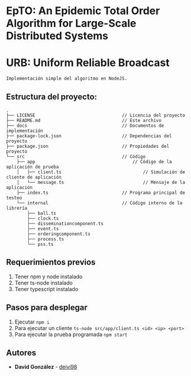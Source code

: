 # EpTO: An Epidemic Total Order Algorithm for Large-Scale Distributed Systems
# URB: Uniform Reliable Broadcast

    Implementación simple del algoritmo en NodeJS.

## Estructura del proyecto:
```
.
├── LICENSE                                 // Licencia del proyecto
├── README.md                               // Este archivo
├── docs                                    // Documentos de implementación
├── package-lock.json                       // Dependencias del proyecto
├── package.json                            // Propiedades del proyecto
└── src                                     // Código
    ├── app                                     // Código de la aplicación de prueba
    │   ├── client.ts                               // Simulación de cliente de aplicación
    │   └── message.ts                              // Mensaje de la aplicación
    ├── index.ts                            // Programa principal de testeo
    └── internal                            // Código interno de la librería
        ├── ball.ts                         
        ├── clock.ts
        ├── disseminationcomponent.ts
        ├── event.ts
        ├── orderingcomponent.ts
        ├── process.ts
        └── pss.ts
```

## Requerimientos previos

1. Tener npm y node instalado
2. Tener ts-node instalado
3. Tener typescript instalado

## Pasos para desplegar 

1. Ejecutar `npm i`
2. Para ejecutar un cliente `ts-node src/app/client.ts <id> <ip> <port>`
3. Para ejecutar la prueba programada `npm start`

## Autores

* **David González** - [deivi98](https://github.com/deivi98)
